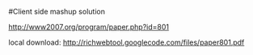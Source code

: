 #Client side mashup solution

http://www2007.org/program/paper.php?id=801

local download: http://richwebtool.googlecode.com/files/paper801.pdf